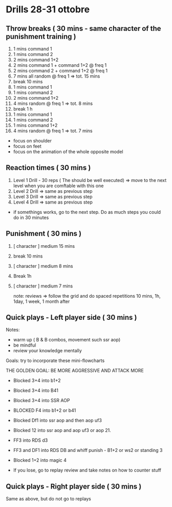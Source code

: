 # Drills 28-31 ottobre

## Throw breaks ( 30 mins - same character of the punishment training )

1. 1 mins command 1
2. 1 mins command 2
3. 2 mins command 1+2
4. 2 mins command 1 + command 1+2 @ freq 1
5. 2 mins command 2 + command 1+2 @ freq 1
6. 7 mins all random @ freq 1 => tot. 15 mins
7. break 10 mins
8. 1 mins command 1
9. 1 mins command 2
10. 2 mins command 1+2
11. 4 mins random @ freq 1 => tot. 8 mins
12. break 1 h
13. 1 mins command 1
14. 1 mins command 2
15. 1 mins command 1+2
16. 4 mins random @ freq 1 => tot. 7 mins

- focus on shoulder
- focus on feet
- focus on the animation of the whole opposite model

## Reaction times ( 30 mins )

1. Level 1 Drill - 30 reps ( The should be well executed) => move to the next level when you are comftable with this one
2. Level 2 Drill => same as previous step
3. Level 3 Drill => same as previous step
4. Level 4 Drill => same as previous step

- if somethings works, go to the next step. Do as much steps you could do in 30 minutes

## Punishment ( 30 mins )

1. [ character ] medium 15 mins
2. break 10 mins
3. [ character ] medium 8 mins
4. Break 1h
5. [ character ] medium 7 mins

   note: reviews => follow the grid and do spaced repetitions 10 mins, 1h, 1day, 1 week, 1 month after

## Quick plays - Left player side ( 30 mins )

Notes:

- warm up ( B & B combos, movement such ssr aop)
- be mindful
- review your knowledge mentally

Goals: try to incorporate these mini-flowcharts

THE GOLDEN GOAL: BE MORE AGGRESSIVE AND ATTACK MORE

- Blocked 3+4 into b1+2
- Blocked 3+4 into B41
- Blocked 3+4 into SSR AOP
- BLOCKED F4 into b1+2 or b41
- Blocked Df1 into ssr aop and then aop uf3
- Blocked 12 into ssr aop and aop uf3 or aop 21.
- FF3 into RDS d3
- FF3 and DF1 into RDS DB and whiff punish - B1+2 or ws2 or standing 3
- Blocked 1+2 into magic 4

- If you lose, go to replay review and take notes on how to counter stuff

## Quick plays - Right player side ( 30 mins )

Same as above, but do not go to replays
